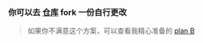 ### 你可以去 [仓库](https://gitee.com/slowlyo/slow-admin) fork 一份自行更改
> 如果你不满意这个方案，可以查看我精心准备的 [plan B](/custom/plan-b)